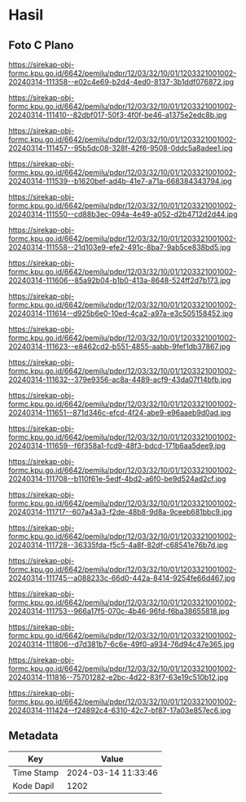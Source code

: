 # Hasil

## Foto C Plano

https://sirekap-obj-formc.kpu.go.id/6642/pemilu/pdpr/12/03/32/10/01/1203321001002-20240314-111358--e02c4e69-b2d4-4ed0-8137-3b1ddf076872.jpg

https://sirekap-obj-formc.kpu.go.id/6642/pemilu/pdpr/12/03/32/10/01/1203321001002-20240314-111410--82dbf017-50f3-4f0f-be46-a1375e2edc8b.jpg

https://sirekap-obj-formc.kpu.go.id/6642/pemilu/pdpr/12/03/32/10/01/1203321001002-20240314-111457--95b5dc08-328f-42f6-9508-0ddc5a8adee1.jpg

https://sirekap-obj-formc.kpu.go.id/6642/pemilu/pdpr/12/03/32/10/01/1203321001002-20240314-111539--b1620bef-ad4b-41e7-a71a-668384343794.jpg

https://sirekap-obj-formc.kpu.go.id/6642/pemilu/pdpr/12/03/32/10/01/1203321001002-20240314-111550--cd88b3ec-094a-4e49-a052-d2b4712d2d44.jpg

https://sirekap-obj-formc.kpu.go.id/6642/pemilu/pdpr/12/03/32/10/01/1203321001002-20240314-111558--21d103e9-efe2-491c-8ba7-9ab5ce838bd5.jpg

https://sirekap-obj-formc.kpu.go.id/6642/pemilu/pdpr/12/03/32/10/01/1203321001002-20240314-111606--85a92b04-b1b0-413a-8648-524ff2d7b173.jpg

https://sirekap-obj-formc.kpu.go.id/6642/pemilu/pdpr/12/03/32/10/01/1203321001002-20240314-111614--d925b6e0-10ed-4ca2-a97a-e3c505158452.jpg

https://sirekap-obj-formc.kpu.go.id/6642/pemilu/pdpr/12/03/32/10/01/1203321001002-20240314-111623--e8462cd2-b551-4855-aabb-9fef1db37867.jpg

https://sirekap-obj-formc.kpu.go.id/6642/pemilu/pdpr/12/03/32/10/01/1203321001002-20240314-111632--379e9356-ac8a-4489-acf9-43da07f14bfb.jpg

https://sirekap-obj-formc.kpu.go.id/6642/pemilu/pdpr/12/03/32/10/01/1203321001002-20240314-111651--871d346c-efcd-4f24-abe9-e96aaeb9d0ad.jpg

https://sirekap-obj-formc.kpu.go.id/6642/pemilu/pdpr/12/03/32/10/01/1203321001002-20240314-111659--f6f358a1-fcd9-48f3-bdcd-171b6aa5dee9.jpg

https://sirekap-obj-formc.kpu.go.id/6642/pemilu/pdpr/12/03/32/10/01/1203321001002-20240314-111708--b110f61e-5edf-4bd2-a6f0-be9d524ad2cf.jpg

https://sirekap-obj-formc.kpu.go.id/6642/pemilu/pdpr/12/03/32/10/01/1203321001002-20240314-111717--607a43a3-f2de-48b8-9d8a-9ceeb681bbc9.jpg

https://sirekap-obj-formc.kpu.go.id/6642/pemilu/pdpr/12/03/32/10/01/1203321001002-20240314-111728--36335fda-f5c5-4a8f-82df-c68541e76b7d.jpg

https://sirekap-obj-formc.kpu.go.id/6642/pemilu/pdpr/12/03/32/10/01/1203321001002-20240314-111745--a088233c-66d0-442a-8414-9254fe66d467.jpg

https://sirekap-obj-formc.kpu.go.id/6642/pemilu/pdpr/12/03/32/10/01/1203321001002-20240314-111753--966a17f5-070c-4b46-96fd-f6ba38655818.jpg

https://sirekap-obj-formc.kpu.go.id/6642/pemilu/pdpr/12/03/32/10/01/1203321001002-20240314-111806--d7d381b7-6c6e-49f0-a934-76d94c47e365.jpg

https://sirekap-obj-formc.kpu.go.id/6642/pemilu/pdpr/12/03/32/10/01/1203321001002-20240314-111816--75701282-e2bc-4d22-83f7-63e19c510b12.jpg

https://sirekap-obj-formc.kpu.go.id/6642/pemilu/pdpr/12/03/32/10/01/1203321001002-20240314-111424--f24892c4-6310-42c7-bf87-17a03e857ec6.jpg


## Metadata

| Key        | Value               |
| ---------- | ------------------- |
| Time Stamp | 2024-03-14 11:33:46 |
| Kode Dapil | 1202                |



